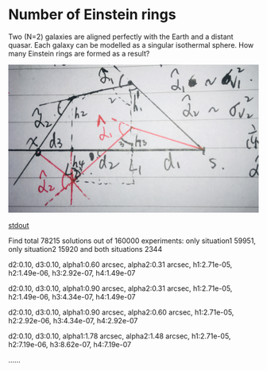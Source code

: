 # Number of Einstein rings
Two (N=2) galaxies are aligned perfectly with the Earth and a distant quasar. 
Each galaxy can be modelled as a singular isothermal sphere.
How many Einstein rings are formed as a result?

![](https://github.com/rkkuang/aeroastro/blob/master/gravlen/num_einstain_rings/geo.jpg)

[stdout](https://github.com/rkkuang/aeroastro/blob/master/gravlen/num_einstain_rings/resdata/stdout.txt)

Find total 78215 solutions out of 160000 experiments: only situation1 59951, only situation2 15920 and both situations 2344



d2:0.10, d3:0.10, alpha1:0.60 arcsec, alpha2:0.31 arcsec, h1:2.71e-05, h2:1.49e-06, h3:2.92e-07, h4:1.49e-07



d2:0.10, d3:0.10, alpha1:0.90 arcsec, alpha2:0.31 arcsec, h1:2.71e-05, h2:1.49e-06, h3:4.34e-07, h4:1.49e-07



d2:0.10, d3:0.10, alpha1:0.90 arcsec, alpha2:0.60 arcsec, h1:2.71e-05, h2:2.92e-06, h3:4.34e-07, h4:2.92e-07



d2:0.10, d3:0.10, alpha1:1.78 arcsec, alpha2:1.48 arcsec, h1:2.71e-05, h2:7.19e-06, h3:8.62e-07, h4:7.19e-07

......